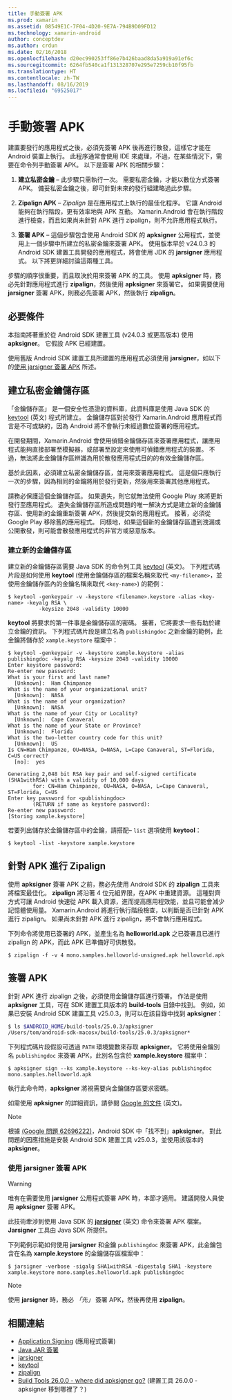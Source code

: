 ```yaml
---
title: 手動簽署 APK
ms.prod: xamarin
ms.assetid: 08549E1C-7F04-4D20-9E7A-794B9D09FD12
ms.technology: xamarin-android
author: conceptdev
ms.author: crdun
ms.date: 02/16/2018
ms.openlocfilehash: d20ec990253ff86e7b426baad8da5a919a91ef6c
ms.sourcegitcommit: 6264fb540ca1f131328707e295e7259cb10f95fb
ms.translationtype: HT
ms.contentlocale: zh-TW
ms.lasthandoff: 08/16/2019
ms.locfileid: "69525017"
---
```

# <a name="manually-signing-the-apk"></a>手動簽署 APK


建置要發行的應用程式之後，必須先簽署 APK 後再進行散發，這樣它才能在 Android 裝置上執行。 此程序通常會使用 IDE 來處理，不過，在某些情況下，需要在命令列手動簽署 APK。 以下是簽署 APK 的相關步驟：

1. **建立私密金鑰** &ndash; 此步驟只需執行一次。 需要私密金鑰，才能以數位方式簽署 APK。
    備妥私密金鑰之後，即可針對未來的發行組建略過此步驟。

2. **Zipalign APK** &ndash; *Zipalign* 是在應用程式上執行的最佳化程序。 它讓 Android 能夠在執行階段，更有效率地與 APK 互動。 Xamarin.Android 會在執行階段進行檢查，而且如果尚未針對 APK 進行 zipalign，則不允許應用程式執行。

3. **簽署 APK** &ndash; 這個步驟包含使用 Android SDK 的 **apksigner** 公用程式，並使用上一個步驟中所建立的私密金鑰來簽署 APK。 使用版本早於 v24.0.3 的 Android SDK 建置工具開發的應用程式，將會使用 JDK 的 **jarsigner** 應用程式。 以下將更詳細討論這兩種工具。 

步驟的順序很重要，而且取決於用來簽署 APK 的工具。 使用 **apksigner** 時，務必先針對應用程式進行 **zipalign**，然後使用 **apksigner** 來簽署它。  如果需要使用 **jarsigner** 簽署 APK，則務必先簽署 APK，然後執行 **zipalign**。 



## <a name="prerequisites"></a>必要條件

本指南將著重於從 Android SDK 建置工具 (v24.0.3 或更高版本) 使用 **apksigner**。 它假設 APK 已經建置。

使用舊版 Android SDK 建置工具所建置的應用程式必須使用 **jarsigner**，如以下的[使用 jarsigner 簽署 APK](#Sign_the_APK_with_jarsigner) 所述。



## <a name="create-a-private-keystore"></a>建立私密金鑰儲存區

「金鑰儲存區」  是一個安全性憑證的資料庫，此資料庫是使用 Java SDK 的 [keytool](https://docs.oracle.com/javase/8/docs/technotes/tools/unix/keytool.html) \(英文\) 程式所建立。 金鑰儲存區對於發行 Xamarin.Android 應用程式而言是不可或缺的，因為 Android 將不會執行未經過數位簽署的應用程式。

在開發期間，Xamarin.Android 會使用偵錯金鑰儲存區來簽署應用程式，讓應用程式能夠直接部署至模擬器，或部署至設定來使用可偵錯應用程式的裝置。
不過，無法將此金鑰儲存區辨識為用於散發應用程式目的的有效金鑰儲存區。

基於此因素，必須建立私密金鑰儲存區，並用來簽署應用程式。 這是個只應執行一次的步驟，因為相同的金鑰將用於發行更新，然後用來簽署其他應用程式。

請務必保護這個金鑰儲存區。 如果遺失，則它就無法使用 Google Play 來將更新發行至應用程式。
遺失金鑰儲存區所造成問題的唯一解決方式是建立新的金鑰儲存區、使用新的金鑰重新簽署 APK，然後提交新的應用程式。 接著，必須從 Google Play 移除舊的應用程式。 同樣地，如果這個新的金鑰儲存區遭到洩漏或公開散發，則可能會散發應用程式的非官方或惡意版本。



### <a name="create-a-new-keystore"></a>建立新的金鑰儲存區

建立新的金鑰儲存區需要 Java SDK 的命令列工具 [keytool](https://docs.oracle.com/javase/8/docs/technotes/tools/unix/keytool.html) \(英文\)。 下列程式碼片段是如何使用 **keytool** (使用金鑰儲存區的檔案名稱來取代 `<my-filename>`，並使用金鑰儲存區內的金鑰名稱來取代 `<key-name>`) 的範例：

```shell
$ keytool -genkeypair -v -keystore <filename>.keystore -alias <key-name> -keyalg RSA \
          -keysize 2048 -validity 10000
```

**keytool** 將要求的第一件事是金鑰儲存區的密碼。 接著，它將要求一些有助於建立金鑰的資訊。 下列程式碼片段是建立名為 `publishingdoc` 之新金鑰的範例，此金鑰將儲存於 `xample.keystore` 檔案中：

```shell
$ keytool -genkeypair -v -keystore xample.keystore -alias publishingdoc -keyalg RSA -keysize 2048 -validity 10000
Enter keystore password:
Re-enter new password:
What is your first and last name?
  [Unknown]:  Ham Chimpanze
What is the name of your organizational unit?
  [Unknown]:  NASA
What is the name of your organization?
  [Unknown]:  NASA
What is the name of your City or Locality?
  [Unknown]:  Cape Canaveral
What is the name of your State or Province?
  [Unknown]:  Florida
What is the two-letter country code for this unit?
  [Unknown]:  US
Is CN=Ham Chimpanze, OU=NASA, O=NASA, L=Cape Canaveral, ST=Florida, C=US correct?
  [no]:  yes

Generating 2,048 bit RSA key pair and self-signed certificate (SHA1withRSA) with a validity of 10,000 days
        for: CN=Ham Chimpanze, OU=NASA, O=NASA, L=Cape Canaveral, ST=Florida, C=US
Enter key password for <publishingdoc>
        (RETURN if same as keystore password):
Re-enter new password:
[Storing xample.keystore]
```

若要列出儲存於金鑰儲存區中的金鑰，請搭配&ndash; `list` 選項使用 **keytool**：

```shell
$ keytool -list -keystore xample.keystore
```


## <a name="zipalign-the-apk"></a>針對 APK 進行 Zipalign

使用 **apksigner** 簽署 APK 之前，務必先使用 Android SDK 的 **zipalign** 工具來將檔案最佳化。 **zipalign** 將沿著 4 位元組界限，在APK 中重建資源。 這種對齊方式可讓 Android 快速從 APK 載入資源，進而提高應用程效能，並且可能會減少記憶體使用量。 Xamarin.Android 將進行執行階段檢查，以判斷是否已針對 APK 進行 zipalign。 如果尚未針對 APK 進行 zipalign，將不會執行應用程式。

下列命令將使用已簽署的 APK，並產生名為 **helloworld.apk** 之已簽署且已進行 zipalign 的 APK，而此 APK 已準備好可供散發。

```shell
$ zipalign -f -v 4 mono.samples.helloworld-unsigned.apk helloworld.apk
```


## <a name="sign-the-apk"></a>簽署 APK

針對 APK 進行 zipalign 之後，必須使用金鑰儲存區進行簽署。 作法是使用 **apksigner** 工具，可在 SDK 建置工具版本的 **build-tools** 目錄中找到。  例如，如果已安裝 Android SDK 建置工具 v25.0.3，則可以在該目錄中找到 **apksigner**：

```bash
$ ls $ANDROID_HOME/build-tools/25.0.3/apksigner
/Users/tom/android-sdk-macosx/build-tools/25.0.3/apksigner*
```

下列程式碼片段假設可透過 `PATH` 環境變數來存取 **apksigner**。 它將使用金鑰別名 `publishingdoc` 來簽署 APK，此別名包含於 **xample.keystore** 檔案中：

```shell
$ apksigner sign --ks xample.keystore --ks-key-alias publishingdoc mono.samples.helloworld.apk
```

執行此命令時，**apksigner** 將視需要向金鑰儲存區要求密碼。

如需使用 **apksigner** 的詳細資訊，請參閱 [Google 的文件](https://developer.android.com/studio/command-line/apksigner.html) \(英文\)。

> [!NOTE]
> 根據 [(Google 問題 62696222)](https://issuetracker.google.com/issues/62696222)，Android SDK 中「找不到」**apksigner**。 對此問題的因應措施是安裝 Android SDK 建置工具 v25.0.3，並使用該版本的 **apksigner**。  


<a name="Sign_the_APK_with_jarsigner" />

### <a name="sign-the-apk-with-jarsigner"></a>使用 jarsigner 簽署 APK

> [!WARNING]
> 唯有在需要使用 **jarsigner** 公用程式簽署 APK 時，本節才適用。 建議開發人員使用 **apksigner** 簽署 APK。

此技術牽涉到使用 Java SDK 的 **[jarsigner](https://docs.oracle.com/javase/8/docs/technotes/tools/windows/jarsigner.html)**  \(英文\) 命令來簽署 APK 檔案。  **Jarsigner** 工具由 Java SDK 所提供。 

下列範例示範如何使用 **jarsigner** 和金鑰 `publishingdoc` 來簽署 APK，此金鑰包含在名為 **xample.keystore** 的金鑰儲存區檔案中：

```shell
$ jarsigner -verbose -sigalg SHA1withRSA -digestalg SHA1 -keystore xample.keystore mono.samples.helloworld.apk publishingdoc
```

> [!NOTE]
> 使用 **jarsigner** 時，務必 _「先」_ 簽署 APK，然後再使用 **zipalign**。  



## <a name="related-links"></a>相關連結

- [Application Signing](https://source.android.com/security/apksigning/) (應用程式簽署)
- [Java JAR 簽署](https://docs.oracle.com/javase/8/docs/technotes~/jar/jar.html#Signed_JAR_File)
- [jarsigner](https://docs.oracle.com/javase/8/docs/technotes/tools/windows/jarsigner.html)
- [keytool](https://docs.oracle.com/javase/8/docs/technotes/tools/unix/keytool.html)
- [zipalign](https://developer.android.com/studio/command-line/zipalign.html)
- [Build Tools 26.0.0 - where did apksigner go?](https://issuetracker.google.com/issues/62696222) (建置工具 26.0.0 - apksigner 移到哪裡了？)
